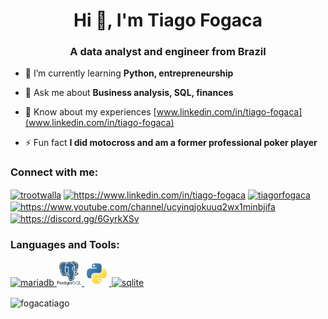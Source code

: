 <h1 align="center">Hi 👋, I'm Tiago Fogaca</h1>
<h3 align="center">A data analyst and engineer from Brazil</h3>

- 🌱 I’m currently learning **Python, entrepreneurship**

- 💬 Ask me about **Business analysis, SQL, finances**

- 📄 Know about my experiences [www.linkedin.com/in/tiago-fogaca](www.linkedin.com/in/tiago-fogaca)

- ⚡ Fun fact **I did motocross and am a former professional poker player**

<h3 align="left">Connect with me:</h3>
<p align="left">
<a href="https://twitter.com/trootwalla" target="blank"><img align="center" src="https://raw.githubusercontent.com/rahuldkjain/github-profile-readme-generator/master/src/images/icons/Social/twitter.svg" alt="trootwalla" height="30" width="40" /></a>
<a href="https://linkedin.com/in/https://www.linkedin.com/in/tiago-fogaca" target="blank"><img align="center" src="https://raw.githubusercontent.com/rahuldkjain/github-profile-readme-generator/master/src/images/icons/Social/linked-in-alt.svg" alt="https://www.linkedin.com/in/tiago-fogaca" height="30" width="40" /></a>
<a href="https://instagram.com/tiagorfogaca" target="blank"><img align="center" src="https://raw.githubusercontent.com/rahuldkjain/github-profile-readme-generator/master/src/images/icons/Social/instagram.svg" alt="tiagorfogaca" height="30" width="40" /></a>
<a href="https://www.youtube.com/c/https://www.youtube.com/channel/ucyinqjokuuq2wx1minbjifa" target="blank"><img align="center" src="https://raw.githubusercontent.com/rahuldkjain/github-profile-readme-generator/master/src/images/icons/Social/youtube.svg" alt="https://www.youtube.com/channel/ucyinqjokuuq2wx1minbjifa" height="30" width="40" /></a>
<a href="https://discord.gg/https://discord.gg/6GyrkXSv" target="blank"><img align="center" src="https://raw.githubusercontent.com/rahuldkjain/github-profile-readme-generator/master/src/images/icons/Social/discord.svg" alt="https://discord.gg/6GyrkXSv" height="30" width="40" /></a>
</p>

<h3 align="left">Languages and Tools:</h3>
<p align="left"> <a href="https://mariadb.org/" target="_blank" rel="noreferrer"> <img src="https://www.vectorlogo.zone/logos/mariadb/mariadb-icon.svg" alt="mariadb" width="40" height="40"/> </a> <a href="https://www.postgresql.org" target="_blank" rel="noreferrer"> <img src="https://raw.githubusercontent.com/devicons/devicon/master/icons/postgresql/postgresql-original-wordmark.svg" alt="postgresql" width="40" height="40"/> </a> <a href="https://www.python.org" target="_blank" rel="noreferrer"> <img src="https://raw.githubusercontent.com/devicons/devicon/master/icons/python/python-original.svg" alt="python" width="40" height="40"/> </a> <a href="https://www.sqlite.org/" target="_blank" rel="noreferrer"> <img src="https://www.vectorlogo.zone/logos/sqlite/sqlite-icon.svg" alt="sqlite" width="40" height="40"/> </a> </p>

<p><img align="center" src="https://github-readme-stats.vercel.app/api/top-langs?username=fogacatiago&show_icons=true&locale=en&layout=compact" alt="fogacatiago" /></p>


<!---
- 👋 Hi, I’m @FogacaTiago
- 👀 I’m interested in ...
- 🌱 I’m currently learning ...
- 💞️ I’m looking to collaborate on ...
- 📫 How to reach me ...
- 😄 Pronouns: ...
- ⚡ Fun fact: ...

FogacaTiago/FogacaTiago is a ✨ special ✨ repository because its `README.md` (this file) appears on your GitHub profile.
You can click the Preview link to take a look at your changes.
--->
